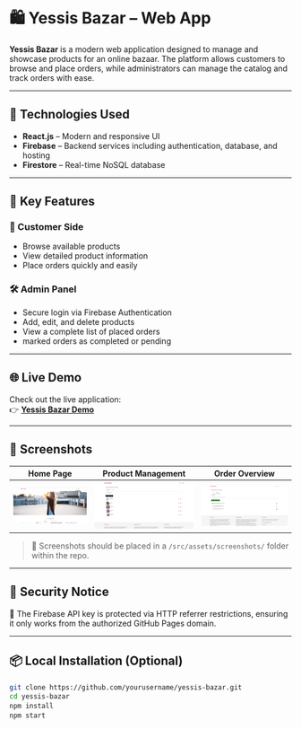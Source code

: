 # 🛍️ Yessis Bazar – Web App

**Yessis Bazar** is a modern web application designed to manage and showcase products for an online bazaar. The platform allows customers to browse and place orders, while administrators can manage the catalog and track orders with ease.

---

## 🚀 Technologies Used

- **React.js** – Modern and responsive UI
- **Firebase** – Backend services including authentication, database, and hosting
- **Firestore** – Real-time NoSQL database


---

## 🧩 Key Features

### 👤 Customer Side
- Browse available products
- View detailed product information
- Place orders quickly and easily

### 🛠️ Admin Panel
- Secure login via Firebase Authentication
- Add, edit, and delete products
- View a complete list of placed orders
- marked orders as completed or pending
---
## 🌐 Live Demo

Check out the live application:  
👉 **[Yessis Bazar Demo](https://jasonfuentess.github.io/BazarYessi/#/)**  


---
## 📸 Screenshots

| Home Page | Product Management | Order Overview |
|-----------|--------------------|----------------|
| ![Home](./src/assets/screenshots/home.png) | ![Admin](./src/assets/screenshots/admin.png) | ![Orders](./src/assets/screenshots/orders.png) |

> 📁 Screenshots should be placed in a `/src/assets/screenshots/` folder within the repo.

---

## 🔐 Security Notice

🔑 The Firebase API key is protected via HTTP referrer restrictions, ensuring it only works from the authorized GitHub Pages domain.

---

## 📦 Local Installation (Optional)

```bash
git clone https://github.com/yourusername/yessis-bazar.git
cd yessis-bazar
npm install
npm start
